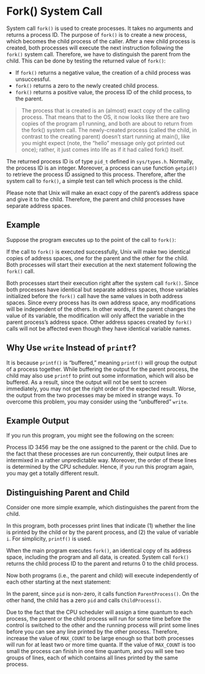 # Fork() System Call

System call `fork()` is used to create processes. It takes no arguments and returns a process ID. The purpose of `fork()` is to create a new process, which becomes the child process of the caller. After a new child process is created, both processes will execute the next instruction following the `fork()` system call. Therefore, we have to distinguish the parent from the child. This can be done by testing the returned value of `fork()`:

- If `fork()` returns a negative value, the creation of a child process was unsuccessful.
- `fork()` returns a zero to the newly created child process.
- `fork()` returns a positive value, the process ID of the child process, to the parent.

> The process that is created is an (almost) exact copy of the calling process. That means that to the OS, it now looks like there are two copies of the program p1 running, and both are about to return from the fork() system call. The newly-created process (called the child, in contrast to the creating parent) doesn’t start running at main(), like you might expect (note, the “hello” message only got printed out once); rather, it just comes into life as if it had called fork() itself.


The returned process ID is of type `pid_t` defined in `sys/types.h`. Normally, the process ID is an integer. Moreover, a process can use function `getpid()` to retrieve the process ID assigned to this process. Therefore, after the system call to `fork()`, a simple test can tell which process is the child.

Please note that Unix will make an exact copy of the parent’s address space and give it to the child. Therefore, the parent and child processes have separate address spaces.

## Example

Suppose the program executes up to the point of the call to `fork()`:

If the call to `fork()` is executed successfully, Unix will make two identical copies of address spaces, one for the parent and the other for the child. Both processes will start their execution at the next statement following the `fork()` call.

Both processes start their execution right after the system call `fork()`. Since both processes have identical but separate address spaces, those variables initialized before the `fork()` call have the same values in both address spaces. Since every process has its own address space, any modifications will be independent of the others. In other words, if the parent changes the value of its variable, the modification will only affect the variable in the parent process’s address space. Other address spaces created by `fork()` calls will not be affected even though they have identical variable names.

## Why Use `write` Instead of `printf`?

It is because `printf()` is “buffered,” meaning `printf()` will group the output of a process together. While buffering the output for the parent process, the child may also use `printf` to print out some information, which will also be buffered. As a result, since the output will not be sent to screen immediately, you may not get the right order of the expected result. Worse, the output from the two processes may be mixed in strange ways. To overcome this problem, you may consider using the “unbuffered” `write`.

## Example Output

If you run this program, you might see the following on the screen:


Process ID 3456 may be the one assigned to the parent or the child. Due to the fact that these processes are run concurrently, their output lines are intermixed in a rather unpredictable way. Moreover, the order of these lines is determined by the CPU scheduler. Hence, if you run this program again, you may get a totally different result.

## Distinguishing Parent and Child

Consider one more simple example, which distinguishes the parent from the child.

In this program, both processes print lines that indicate (1) whether the line is printed by the child or by the parent process, and (2) the value of variable `i`. For simplicity, `printf()` is used.

When the main program executes `fork()`, an identical copy of its address space, including the program and all data, is created. System call `fork()` returns the child process ID to the parent and returns 0 to the child process.

Now both programs (i.e., the parent and child) will execute independently of each other starting at the next statement:

In the parent, since `pid` is non-zero, it calls function `ParentProcess()`. On the other hand, the child has a zero `pid` and calls `ChildProcess()`.

Due to the fact that the CPU scheduler will assign a time quantum to each process, the parent or the child process will run for some time before the control is switched to the other and the running process will print some lines before you can see any line printed by the other process. Therefore, increase the value of `MAX_COUNT` to be large enough so that both processes will run for at least two or more time quanta. If the value of `MAX_COUNT` is too small the process can finish in one time quantum, and you will see two groups of lines, each of which contains all lines printed by the same process.